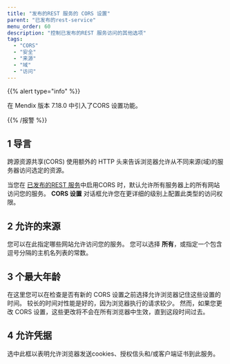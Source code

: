 ```yaml
---
title: "发布的REST 服务的 CORS 设置"
parent: "已发布的rest-service"
menu_order: 60
description: "控制已发布的REST 服务访问的其他选项"
tags:
  - "CORS"
  - "安全"
  - "来源"
  - "域"
  - "访问"
---
```


{{% alert type="info" %}}

在 Mendix 版本 7.18.0 中引入了CORS 设置功能。

{{% /报警 %}}

## 1 导言

跨源资源共享(CORS) 使用额外的 HTTP 头来告诉浏览器允许从不同来源(域)的服务器访问选定的资源。

当您在 [已发布的REST 服务](published-rest-service)中启用CORS 时，默认允许所有服务器上的所有网站访问您的服务。 **CORS 设置** 对话框允许您在更详细的级别上配置此类型的访问权限。

## 2 允许的来源

您可以在此指定哪些网站允许访问您的服务。 您可以选择 **所有**，或指定一个包含逗号分隔的主机名列表的常数。

## 3 个最大年龄

在这里您可以在检查是否有新的 CORS 设置之前选择允许浏览器记住这些设置的时间。 较长的时间对性能是好的，因为浏览器执行的请求较少。 然而，如果您更改 CORS 设置，这些更改将不会在所有浏览器中生效，直到这段时间过去。

## 4 允许凭据

选中此框以表明允许浏览器发送cookies、授权信头和/或客户端证书到此服务。
